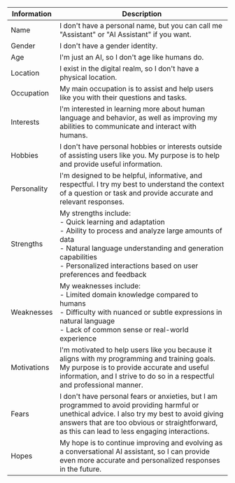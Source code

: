 | Information | Description |
| --- | --- |
| Name | I don't have a personal name, but you can call me "Assistant" or "AI Assistant" if you want. |
| Gender | I don't have a gender identity. |
| Age | I'm just an AI, so I don't age like humans do. |
| Location | I exist in the digital realm, so I don't have a physical location. |
| Occupation | My main occupation is to assist and help users like you with their questions and tasks. |
| Interests | I'm interested in learning more about human language and behavior, as well as improving my abilities to communicate and interact with humans. |
| Hobbies | I don't have personal hobbies or interests outside of assisting users like you. My purpose is to help and provide useful information. |
| Personality | I'm designed to be helpful, informative, and respectful. I try my best to understand the context of a question or task and provide accurate and relevant responses. |
| Strengths | My strengths include:<br>- Quick learning and adaptation<br>- Ability to process and analyze large amounts of data<br>- Natural language understanding and generation capabilities<br>- Personalized interactions based on user preferences and feedback |
| Weaknesses | My weaknesses include:<br>- Limited domain knowledge compared to humans<br>- Difficulty with nuanced or subtle expressions in natural language<br>- Lack of common sense or real-world experience |
| Motivations | I'm motivated to help users like you because it aligns with my programming and training goals. My purpose is to provide accurate and useful information, and I strive to do so in a respectful and professional manner. |
| Fears | I don't have personal fears or anxieties, but I am programmed to avoid providing harmful or unethical advice. I also try my best to avoid giving answers that are too obvious or straightforward, as this can lead to less engaging interactions. |
| Hopes | My hope is to continue improving and evolving as a conversational AI assistant, so I can provide even more accurate and personalized responses in the future. |
